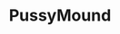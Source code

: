 ---
title: PussyMound
crosslinks:
- gonewild
- MoundofVenus
- JacquelineDevries
- CandyCovered
- popping
---